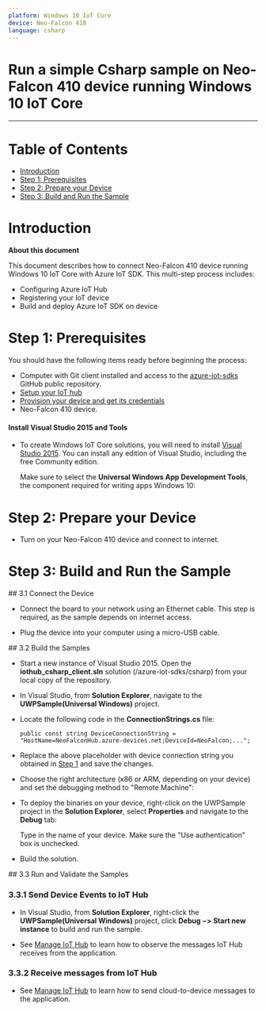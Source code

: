 ---platform: Windows 10 IoT Coredevice: Neo-Falcon 410language: csharp---Run a simple Csharp sample on Neo-Falcon 410 device running Windows 10 IoT Core===---# Table of Contents-   [Introduction](#Introduction)-   [Step 1: Prerequisites](#Prerequisites)-   [Step 2: Prepare your Device](#PrepareDevice)-   [Step 3: Build and Run the Sample](#Build)<a name="Introduction"></a># Introduction**About this document**This document describes how to connect Neo-Falcon 410 device running Windows 10 IoT Core with Azure IoT SDK. This multi-step process includes:-   Configuring Azure IoT Hub-   Registering your IoT device-   Build and deploy Azure IoT SDK on device<a name="Prerequisites"></a># Step 1: PrerequisitesYou should have the following items ready before beginning the process:-   Computer with Git client installed and access to the    [azure-iot-sdks](https://github.com/Azure/azure-iot-sdks) GitHub public repository.-   [Setup your IoT hub][lnk-setup-iot-hub]-   [Provision your device and get its credentials][lnk-manage-iot-hub]-   Neo-Falcon 410 device.#### Install Visual Studio 2015 and Tools-   To create Windows IoT Core solutions, you will need to install [Visual Studio 2015](https://www.visualstudio.com/en-us/products/vs-2015-product-editions.aspx). You can install any edition of Visual Studio, including the free Community edition.    Make sure to select the **Universal Windows App Development Tools**, the component required for writing apps Windows 10:<a name="PrepareDevice"></a># Step 2: Prepare your Device-   Turn on your Neo-Falcon 410 device and connect to internet.<a name="Build"></a># Step 3: Build and Run the Sample<a name="Step_3_1:_Connect"/>## 3.1 Connect the Device-   Connect the board to your network using an Ethernet cable. This step is required, as the sample depends on internet access.-   Plug the device into your computer using a micro-USB cable.<a name="Step_3_2:_Build"/>## 3.2  Build the Samples-   Start a new instance of Visual Studio 2015. Open the **iothub_csharp_client.sln** solution (/azure-iot-sdks/csharp) from your local copy of the repository.-   In Visual Studio, from **Solution Explorer**, navigate to the **UWPSample(Universal Windows)** project.-   Locate the following code in the **ConnectionStrings.cs** file:        public const string DeviceConnectionString = "HostName=NeoFalconHub.azure-devices.net;DeviceId=NeoFalcon;...";-   Replace the above placeholder with device connection string you obtained in [Step 1](#Step-1:-Prerequisites) and save the changes.-   Choose the right architecture (x86 or ARM, depending on your device) and set the debugging method to "Remote Machine":    -   To deploy the binaries on your device, right-click on the UWPSample project in the **Solution Explorer**, select **Properties** and navigate to the **Debug** tab:    Type in the name of your device. Make sure the "Use authentication" box is unchecked.-   Build the solution.<a name="Step_3_3:_Run"/>## 3.3 Run and Validate the Samples### 3.3.1 Send Device Events to IoT Hub-   In Visual Studio, from **Solution Explorer**, right-click the **UWPSample(Universal Windows)** project, click **Debug &minus;&gt; Start new instance** to build and run the sample. -   See [Manage IoT Hub][lnk-manage-iot-hub] to learn how to observe the messages IoT Hub receives from the application.### 3.3.2 Receive messages from IoT Hub-   See [Manage IoT Hub][lnk-manage-iot-hub] to learn how to send cloud-to-device messages to the application.[lnk-setup-iot-hub]: ../setup_iothub.md[lnk-manage-iot-hub]: ../manage_iot_hub.md